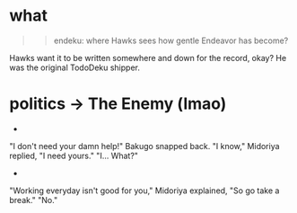 # what

>>endeku: where Hawks sees how gentle Endeavor has become?

Hawks want it to be written somewhere and down for the record, okay? He was the original TodoDeku shipper.

# politics -> The Enemy (lmao)

-

"I don't need your damn help!" Bakugo snapped back.
"I know," Midoriya replied, "I need yours."
"I... What?"

-

"Working everyday isn't good for you," Midoriya explained, "So go take a break."
"No."

